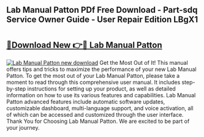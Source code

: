 ## Lab Manual Patton PDf Free Download - Part-sdq Service Owner Guide - User Repair Edition LBgX1

# <h2><a href="http://bc46461.oget.top/?id=Lab+Manual+Patton">🔗Download New 👉🔴 Lab Manual Patton</a></h2>

[![Lab Manual Patton new download](https://i.imgur.com/5g1atiW.png)](http://bc46461.oget.top/?id=Lab+Manual+Patton)
Get the Most Out of It! This manual offers tips and tricks to maximize the performance of your new Lab Manual Patton. To get the most out of your Lab Manual Patton, please take a moment to read through this comprehensive user manual. It includes step-by-step instructions for setting up your product, as well as detailed information on how to use its various features and capabilities. Lab Manual Patton advanced features include automatic software updates, customizable dashboard, multi-language support, and voice activation, all of which can be accessed and customized through the user interface. Thank You for Choosing Lab Manual Patton. We are excited to be part of your journey.
